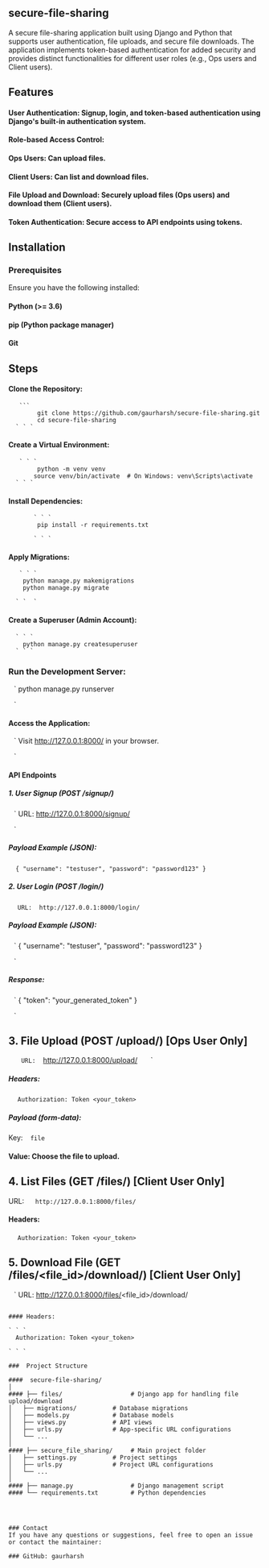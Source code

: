 ## secure-file-sharing
A secure file-sharing application built using Django and Python that supports user authentication, file uploads, and secure file downloads. The application implements token-based authentication for added security and provides distinct functionalities for different user roles (e.g., Ops users and Client users).

## Features
#### User Authentication: Signup, login, and token-based authentication using Django's built-in authentication system.
#### Role-based Access Control:
#### Ops Users: Can upload files.
#### Client Users: Can list and download files.
#### File Upload and Download: Securely upload files (Ops users) and download them (Client users).
#### Token Authentication: Secure access to API endpoints using tokens.


## Installation
###  Prerequisites
 Ensure you have the following installed:

#### Python (>= 3.6)
#### pip (Python package manager)
#### Git

## Steps
 #### Clone the Repository:
       ``` 
            git clone https://github.com/gaurharsh/secure-file-sharing.git
            cd secure-file-sharing
      ` ` ` 

 #### Create a Virtual Environment:
       ` ` `
            python -m venv venv
           source venv/bin/activate  # On Windows: venv\Scripts\activate
      ` ` `

#### Install Dependencies:
           ` ` ` 
            pip install -r requirements.txt
            
           ` ` `
             

 ####  Apply Migrations:
       ` ` ` 
        python manage.py makemigrations
        python manage.py migrate
       
      ` `  `

#### Create a Superuser (Admin Account):
      ` ` `
        python manage.py createsuperuser
      ` ` ` 

### Run the Development Server:
 
   ` ` ` 
       python manage.py runserver
       
   ` ` ` 

####   Access the Application:

  ` ` ` 
      Visit http://127.0.0.1:8000/ in your browser.
     
   ` ` ` 


 #### API Endpoints

 ##### 1. User Signup (POST /signup/)
   ` ` ` 
    URL:  http://127.0.0.1:8000/signup/ 
    
   ` ` ` 
 

#####  Payload Example (JSON):

` ` ` 
   {
  "username": "testuser",
  "password": "password123"
   }
` ` ` 

##### 2. User Login (POST /login/)
 ` ` ` 
   URL:  http://127.0.0.1:8000/login/
  ` ` `


##### Payload Example (JSON):
` ` `
{
  "username": "testuser",
  "password": "password123"
}

 ` ` `

 ##### Response:
 ` ` `
  {
  "token": "your_generated_token"
 }

` ` ` 

## 3. File Upload (POST /upload/) [Ops User Only]

` ` ` 
 URL:` ` `  http://127.0.0.1:8000/upload/ ` ` `
` ` 

##### Headers:

` ` ` 
  Authorization: Token <your_token>
` ` ` 

##### Payload (form-data):

Key: ` ` ` file ` ` ` 

#### Value: Choose the file to upload.

## 4. List Files (GET /files/) [Client User Only]

URL: ` ` `  http://127.0.0.1:8000/files/ ` ` ` 

#### Headers:

` ` ` 
   Authorization: Token <your_token>
` ` ` 

## 5. Download File (GET /files/<file_id>/download/) [Client User Only]
` ` ` 
URL: http://127.0.0.1:8000/files/<file_id>/download/

```

#### Headers:

` ` ` 
  Authorization: Token <your_token>

` ` `

###  Project Structure

####  secure-file-sharing/
│
#### ├── files/                   # Django app for handling file upload/download
│   ├── migrations/          # Database migrations
│   ├── models.py            # Database models
│   ├── views.py             # API views
│   ├── urls.py              # App-specific URL configurations
│   └── ...
│
#### ├── secure_file_sharing/     # Main project folder
│   ├── settings.py          # Project settings
│   ├── urls.py              # Project URL configurations
│   └── ...
│
#### ├── manage.py                # Django management script
#### └── requirements.txt         # Python dependencies




### Contact
If you have any questions or suggestions, feel free to open an issue or contact the maintainer:

### GitHub: gaurharsh
